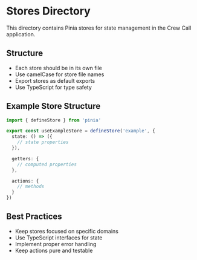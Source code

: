 # Stores Directory

This directory contains Pinia stores for state management in the Crew Call application.

## Structure

- Each store should be in its own file
- Use camelCase for store file names
- Export stores as default exports
- Use TypeScript for type safety

## Example Store Structure

```typescript
import { defineStore } from 'pinia'

export const useExampleStore = defineStore('example', {
  state: () => ({
    // state properties
  }),

  getters: {
    // computed properties
  },

  actions: {
    // methods
  }
})
```

## Best Practices

- Keep stores focused on specific domains
- Use TypeScript interfaces for state
- Implement proper error handling
- Keep actions pure and testable
